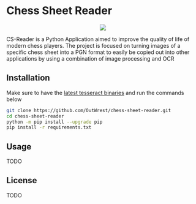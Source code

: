 # Chess Sheet Reader

<p align="center">
  <img src="https://github.com/OutWrest/chess-sheet-reader/workflows/CS-Reader/badge.svg">
</p>

CS-Reader is a Python Application aimed to improve the quality of life of modern chess players. The project is focused on turning images of a specific chess sheet into a PGN format to easily be copied out into other applications by using a combination of image processing and OCR

## Installation

Make sure to have the [latest tesseract binaries](https://github.com/tesseract-ocr/tesseract/releases) and run the commands below

```bash
git clone https://github.com/OutWrest/chess-sheet-reader.git
cd chess-sheet-reader
python -m pip install --upgrade pip
pip install -r requirements.txt
```

## Usage

TODO

## License

TODO